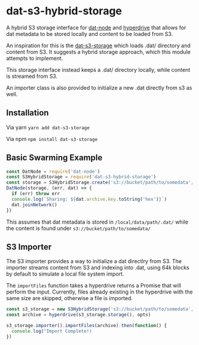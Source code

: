 # dat-s3-hybrid-storage

A hybrid S3 storage interface for [dat-node](https://github.com/datproject/dat-node) and [hyperdrive](https://github.com/mafintosh/hyperdrive)
that allows for dat metadata to be stored locally and content to be loaded from S3.

An inspiration for this is the [dat-s3-storage](https://github.com/e-e-e/dat-s3-storage) which loads .dat/ directory and content from S3.
It suggests a hybrid storage approach, which this module attempts to implement.

This storage interface instead keeps a .dat/ directory locally, while content is streamed from S3.

An importer class is also provided to initialize a new .dat directly from s3 as well.


## Installation
Via yarn `yarn add dat-s3-storage`

Via npm `npm install dat-s3-storage`


## Basic Swarming Example

```js
const DatNode = require('dat-node')
const S3HybridStorage = require('dat-s3-hybrid-storage')
const storage = S3HybridStorage.create('s3://bucket/path/to/somedata', '/local/data/path/')
DatNode(storage, (err, dat) => {
  if (err) throw err
  console.log(`Sharing: ${dat.archive.key.toString('hex')}`)
  dat.joinNetwork()
})
```

This assumes that dat metadata is stored in `/local/data/path/.dat/` while the content is found
under `s3://bucket/path/to/somedata/`


## S3 Importer

The S3 importer provides a way to initialize a dat directlry from S3. The importer streams content
from S3 and indexing into .dat, using 64k blocks by default to simulate a local file system import.

The `importFiles` function takes a hyperdrive returns a Promise that will perform the input.
Currently, files already existing in the hyperdrive with the same size are skipped, otherwise a file is imported.

```js
const s3_storage = new S3HybridStorage('s3://bucket/path/to/somedata', '/local/data/path/');
const archive = hyperdrive(s3_storage.storage(), opts)

s3_storage.importer().importFiles(archive).then(function() {
  console.log("Import Complete!)
})

```

